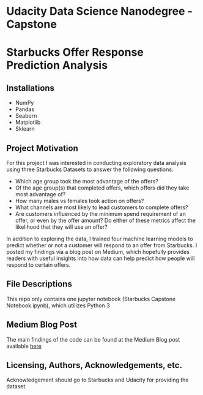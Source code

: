 # Udacity Data Science Nanodegree - Capstone
# Starbucks Offer Response Prediction Analysis

## Installations
 - NumPy
 - Pandas
 - Seaborn
 - Matplotlib
 - Sklearn

## Project Motivation
For this project I was interested in conducting exploratory data analysis using three Starbucks Datasets to answer the following questions:

- Which age group took the most advantage of the offers?
- Of the age group(s) that completed offers, which offers did they take most advantage of?
- How many males vs females took action on offers?
- What channels are most likely to lead customers to complete offers?
- Are customers influenced by the minimum spend requirement of an offer, or even by the offer amount? Do either of these metrics affect the likelihood that they will use an offer?

In addition to exploring the data, I trained four machine learning models to predict whether or not a customer will respond to an offer from Starbucks. I posted
my findings via a blog post on Medium, which hopefully provides readers with useful insights into how data can help predict how people will respond to certain offers.

## File Descriptions

This repo only contains one jupyter notebook (Starbucks Capstone Notebook.ipynb), which utilizes Python 3

## Medium Blog Post 
The main findings of the code can be found at the Medium Blog post available [here](https://medium.com/@nataliegilbert42/how-data-can-allow-us-to-predict-a-starbucks-customers-response-to-an-offer-b0ac42d33fb7)

## Licensing, Authors, Acknowledgements, etc.
Acknowledgement should go to Starbucks and Udacity for providing the dataset.
